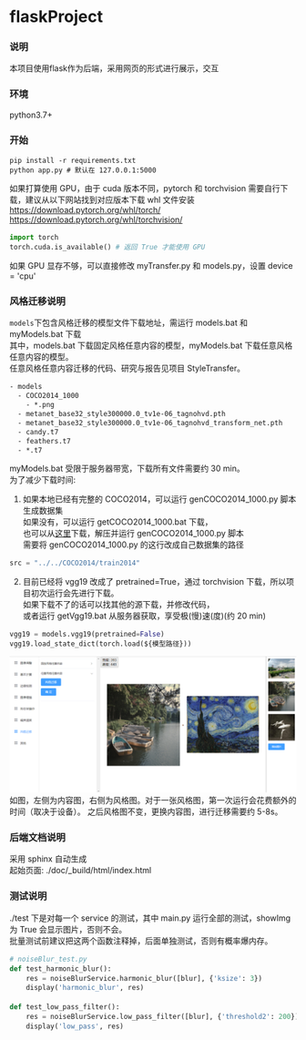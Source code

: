 # flaskProject

### 说明

本项目使用flask作为后端，采用网页的形式进行展示，交互

### 环境

python3.7+

### 开始

```
pip install -r requirements.txt
python app.py # 默认在 127.0.0.1:5000
```
如果打算使用 GPU，由于 cuda 版本不同，pytorch 和 torchvision 需要自行下载，建议从以下网站找到对应版本下载 whl 文件安装 \
https://download.pytorch.org/whl/torch/
https://download.pytorch.org/whl/torchvision/
```python
import torch
torch.cuda.is_available() # 返回 True 才能使用 GPU
```
如果 GPU 显存不够，可以直接修改 myTransfer.py 和 models.py，设置 device = 'cpu'

### 风格迁移说明
<code>models</code>下包含风格迁移的模型文件下载地址，需运行 models.bat 和 myModels.bat 下载 \
其中，models.bat 下载固定风格任意内容的模型，myModels.bat 下载任意风格任意内容的模型。\
任意风格任意内容迁移的代码、研究与报告见项目 StyleTransfer。
```
- models
  - COCO2014_1000
    - *.png
  - metanet_base32_style300000.0_tv1e-06_tagnohvd.pth
  - metanet_base32_style300000.0_tv1e-06_tagnohvd_transform_net.pth
  - candy.t7
  - feathers.t7
  - *.t7
```
myModels.bat 受限于服务器带宽，下载所有文件需要约 30 min。\
为了减少下载时间:
1. 如果本地已经有完整的 COCO2014，可以运行 genCOCO2014_1000.py 脚本生成数据集 \
如果没有，可以运行 getCOCO2014_1000.bat 下载， \
也可以从[这里](http://images.cocodataset.org/zips/train2014.zip)下载，解压并运行 genCOCO2014_1000.py 脚本 \
需要将 genCOCO2014_1000.py 的这行改成自己数据集的路径
```python
src = "../../COCO2014/train2014"
```
2. 目前已经将 vgg19 改成了 pretrained=True，通过 torchvision 下载，所以项目初次运行会先进行下载。 \
如果下载不了的话可以找其他的源下载，并修改代码，\
或者运行 getVgg19.bat 从服务器获取，享受极(慢)速(度)(约 20 min)
```python
vgg19 = models.vgg19(pretrained=False)
vgg19.load_state_dict(torch.load(${模型路径}))
```

![style transfer](docImg/style_transfer.png)
如图，左侧为内容图，右侧为风格图。对于一张风格图，第一次运行会花费额外的时间（取决于设备）。
之后风格图不变，更换内容图，进行迁移需要约 5-8s。

### 后端文档说明
采用 sphinx 自动生成 \
起始页面: ./doc/_build/html/index.html

### 测试说明
./test 下是对每一个 service 的测试，其中 main.py 运行全部的测试，showImg 为 True 会显示图片，否则不会。\
批量测试前建议把这两个函数注释掉，后面单独测试，否则有概率爆内存。
```python
# noiseBlur_test.py
def test_harmonic_blur():
    res = noiseBlurService.harmonic_blur([blur], {'ksize': 3})
    display('harmonic_blur', res)

def test_low_pass_filter():
    res = noiseBlurService.low_pass_filter([blur], {'threshold2': 200})
    display('low_pass', res)
```